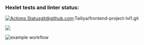 ### Hexlet tests and linter status:

[![Actions Status](https://github.com/Tailiya/frontend-project-lvl1/workflows/hexlet-check/badge.svg)](https://github.com/Tailiya/frontend-project-lvl1/actions)git@github.com:Tailiya/frontend-project-lvl1.git

<a href="https://codeclimate.com/github/codeclimate/codeclimate/maintainability"><img src="https://api.codeclimate.com/v1/badges/a99a88d28ad37a79dbf6/maintainability" /></a>

![example workflow](https://github.com/Tailiya/frontend-project-lvl1/actions/workflows/make-lint.ylm/badge.svg)
